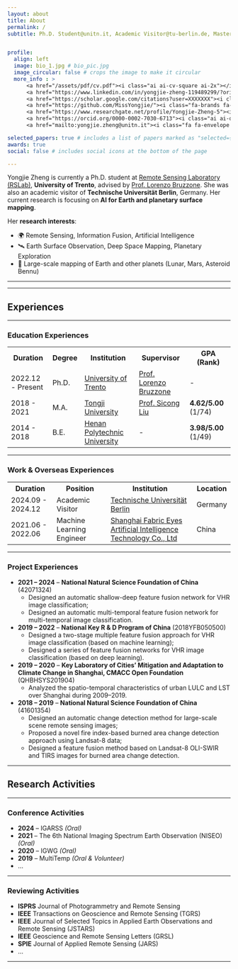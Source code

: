 ```yaml
---
layout: about
title: About
permalink: /
subtitle: Ph.D. Student@unitn.it, Academic Visitor@tu-berlin.de, Master@tongji.edu.cn


profile:
  align: left
  image: bio_1.jpg # bio_pic.jpg
  image_circular: false # crops the image to make it circular
  more_info : >
      <a href="/assets/pdf/cv.pdf"><i class="ai ai-cv-square ai-2x"></i></a>
      <a href="https://www.linkedin.com/in/yongjie-zheng-119489299/?originalSubdomain=it"><i class="fa-brands fa-linkedin fa-2x"></i></a>
      <a href="https://scholar.google.com/citations?user=XXXXXXX"><i class="ai ai-google-scholar-square ai-2x"></i></a>
      <a href="https://github.com/MissYongjie/"><i class="fa-brands fa-square-github fa-2x"></i></a>
      <a href="https://www.researchgate.net/profile/Yongjie-Zheng-5"><i class="ai ai-researchgate-square ai-2x"></i></a>
      <a href="https://orcid.org/0000-0002-7030-6713"><i class="ai ai-orcid-square ai-2x"></i></a>
      <a href="mailto:yongjie.zheng@unitn.it"><i class="fa fa-envelope fa-2x"></i></a>

selected_papers: true # includes a list of papers marked as "selected={true}"
awards: true
social: false # includes social icons at the bottom of the page

---
```

Yongjie Zheng is currently a Ph.D. student at [Remote Sensing Laboratory (RSLab)](https://rslab.disi.unitn.it/), **University of Trento**, advised by  [Prof. Lorenzo Bruzzone](https://rslab.disi.unitn.it/people/#LorenzoBruzzone). She was also an academic visitor of **Technische Universität Berlin**, Germany. Her current research is focusing on **AI for Earth and planetary surface mapping**.

Her **research interests**:
<ul>
  <li>🌍 Remote Sensing, Information Fusion, Artificial Intelligence</li>
  <li>🛰️ Earth Surface Observation, Deep Space Mapping, Planetary Exploration</li>
  <li>📡 Large-scale mapping of Earth and other planets (Lunar, Mars, Asteroid Bennu)</li>
</ul>

---

***
## Experiences

---
### Education Experiences
<table style="width:100%; font-size:16px;">
  <tr>
    <th>Duration</th>
    <th>Degree</th>
    <th>Institution</th>
    <th>Supervisor</th>
    <th>GPA (Rank)</th>
  </tr>
  <tr>
    <td>2022.12 - Present</td>
    <td>Ph.D.</td>
    <td><a href="https://www.unitn.it/">University of Trento</a></td>
    <td><a href="https://rslab.disi.unitn.it/people/#LorenzoBruzzone">Prof. Lorenzo Bruzzone</a></td>
    <td>-</td>
  </tr>
  <tr>
    <td>2018 - 2021</td>
    <td>M.A.</td>
    <td><a href="https://www.tongji.edu.cn/">Tongji University</a></td>
    <td><a href="https://celiang.tongji.edu.cn/info/1301/2409.htm">Prof. Sicong Liu</a></td>
    <td><b>4.62/5.00</b> (1/74)</td>
  </tr>
  <tr>
    <td>2014 - 2018</td>
    <td>B.E.</td>
    <td><a href="https://www.hpu.edu.cn/">Henan Polytechnic University</a></td>
    <td>-</td>
    <td><b>3.98/5.00</b> (1/49)</td>
  </tr>
</table>

---
### Work & Overseas Experiences
<table style="width:100%; font-size:16px;">
  <tr>
    <th>Duration</th>
    <th>Position</th>
    <th>Institution</th>
    <th>Location</th>
  </tr>
  <tr>
    <td>2024.09 - 2024.12</td>
    <td>Academic Visitor</td>
    <td><a href="https://www.tu-berlin.de/">Technische Universität Berlin</a></td>
    <td>Germany</td>
  </tr>
  <tr>
    <td>2021.06 - 2022.06</td>
    <td>Machine Learning Engineer</td>
    <td><a href="https://www.fabriceyes.com.cn/gsjj">Shanghai Fabric Eyes Artificial Intelligence Technology Co., Ltd</a></td>
    <td>China</td>
  </tr>
</table>

---
### Project Experiences 
- **2021 – 2024** – **National Natural Science Foundation of China** (42071324)
  - Designed an automatic shallow-deep feature fusion network for VHR image classification;
  - Designed an automatic multi-temporal feature fusion network for multi-temporal image classification.
- **2019 – 2022** – **National Key R & D Program of China** (2018YFB050500)
  - Designed a two-stage multiple feature fusion approach for VHR image classification (based on machine learning);
  - Designed a series of feature fusion networks for VHR image classification (based on deep learning).
- **2019 – 2020** – **Key Laboratory of Cities’ Mitigation and Adaptation to Climate Change in Shanghai, CMACC Open Foundation** (QHBHSYS201904)
  - Analyzed the spatio-temporal characteristics of urban LULC and LST over Shanghai during 2009–2019.
- **2018 – 2019** – **National Natural Science Foundation of China** (41601354)
  - Designed an automatic change detection method for large-scale scene remote sensing images;
  - Proposed a novel fire index-based burned area change detection approach using Landsat-8 data;
  - Designed a feature fusion method based on Landsat-8 OLI-SWIR and TIRS images for burned area change detection.

***
## Research Activities  

---
### Conference Activities  
- **2024** – IGARSS _(Oral)_  
- **2021** – The 6th National Imaging Spectrum Earth Observation (NISEO) _(Oral)_  
- **2020** – IGWG _(Oral)_  
- **2019** – MultiTemp _(Oral & Volunteer)_
- ...

---
### Reviewing Activities  
- **ISPRS** Journal of Photogrammetry and Remote Sensing
- **IEEE** Transactions on Geoscience and Remote Sensing (TGRS)
- **IEEE** Journal of Selected Topics in Applied Earth Observations and Remote Sensing (JSTARS)
- **IEEE** Geoscience and Remote Sensing Letters (GRSL)
- **SPIE** Journal of Applied Remote Sensing (JARS)
- ...


***


